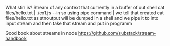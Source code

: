 What stin is?
Stream of any context that currently in a buffer of out shell 
    cat files/hello.txt | ./ex1.js --in 
so using pipe command | we tell that created cat files/hello.txt as stnoutput will be dumped in a shell and we pipe it to into input stream and then take that stream and put in programm

Good book about streams in node 
https://github.com/substack/stream-handbook